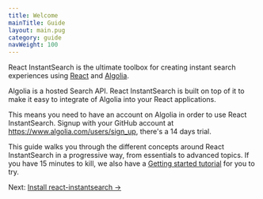 ```yaml
---
title: Welcome
mainTitle: Guide
layout: main.pug
category: guide
navWeight: 100
---
```


React InstantSearch is the ultimate toolbox for creating instant search experiences using [React](https://facebook.github.io/react/) and [Algolia](https://www.algolia.com/).

Algolia is a hosted Search API. React InstantSearch is built on top of it to make it easy to integrate of Algolia into your React applications.

This means you need to have an account on Algolia in order to use React InstantSearch. Signup with
your GitHub account at https://www.algolia.com/users/sign_up, there's a 14 days trial.

This guide walks you through the different concepts around React InstantSearch in a progressive way, from
essentials to advanced topics. If you have 15 minutes to kill, we also have a [Getting started tutorial](/Getting_started.html) for you to try.

<div class="guide-nav">
    <div class="guide-nav-right">
        Next: <a href="guide/Install.html">Install react-instantsearch →</a>
    </div>
</div>
